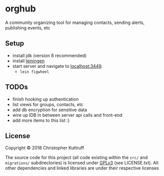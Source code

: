 # orghub

A community organizing tool for managing contacts, sending alerts, publishing events, etc

## Setup

* install jdk (version 8 recommended)
* install [leiningen](https://leiningen.org/)
* start server and navigate to [localhost:3449](http://localhost:3000/).
  - `lein figwheel`

## TODOs
* finish hooking up authentication
* list views for groups, contacts, etc
* add db encryption for sensitive data
* wire up IDB in between server api calls and front-end
* add more items to this list :)

## License

Copyright © 2018 Christopher Kuttruff

The source code for this project (all code existing within the `src/` and `migrations/` subdirectories) is licensed under [GPLv3](https://www.gnu.org/licenses/gpl-3.0.en.html) (see LICENSE.txt).  All other dependencies and linked libraries are under their respective licenses
